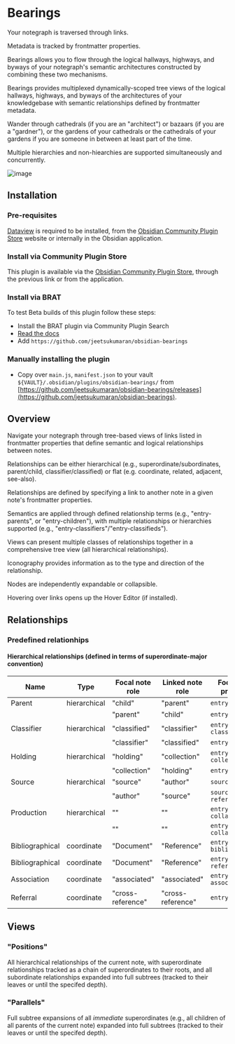 # Bearings

Your notegraph is traversed through links.

Metadata is tracked by frontmatter properties.

Bearings allows you to flow through the logical hallways, highways, and byways of your notegraph's semantic architectures constructed by combining these two mechanisms.

Bearings provides multiplexed dynamically-scoped tree views of the logical hallways, highways, and byways of the architectures of your knowledgebase with semantic relationships defined by frontmatter metadata.

Wander through cathedrals (if you are an "architect") or bazaars (if you are a "gardner"), or the gardens of your cathedrals or the cathedrals of your gardens if you are someone in between at least part of the time.

Multiple hierarchies and non-hiearchies are supported simultaneously and concurrently.

![image](https://github.com/jeetsukumaran/obsidian-bearings/assets/26183/f1cf1af0-3353-4313-8103-d01c209a0c61)


## Installation

### Pre-requisites

[Dataview](https://blacksmithgu.github.io/obsidian-dataview/) is required to be installed, from the [Obsidian Community Plugin Store](https://obsidian.md/plugins?id=dataview) website or internally in the Obsidian application.

### Install via Community Plugin Store

This plugin is available via the [Obsidian Community Plugin Store](https://obsidian.md/plugins?id=bearings), through the previous link or from the application.

### Install via BRAT

To test Beta builds of this plugin follow these steps:

- Install the BRAT plugin via Community Plugin Search
- [Read the docs](https://tfthacker.com/BRAT)
- Add `https://github.com/jeetsukumaran/obsidian-bearings`

### Manually installing the plugin

- Copy over `main.js`, `manifest.json` to your vault `${VAULT}/.obsidian/plugins/obsidian-bearings/` from [https://github.com/jeetsukumaran/obsidian-bearings/releases](https://github.com/jeetsukumaran/obsidian-bearings).

## Overview

Navigate your notegraph through tree-based views of links listed in frontmatter properties that define semantic and logical relationships between notes.

Relationships can be either hierarchical (e.g., superordinate/subordinates, parent/child, classifier/classified) or flat (e.g. coordinate, related, adjacent, see-also).

Relationships are defined by specifying a link to another note in a given note's frontmatter properties.

Semantics are applied through defined relationship terms (e.g., "entry-parents", or "entry-children"), with multiple relationships or hierarchies supported (e.g., "entry-classifiers"/"entry-classifieds").

Views can present multiple classes of relationships together in a comprehensive tree view (all hierarchical relationships).

Iconography provides information as to the type and direction of the relationship.

Nodes are independently expandable or collapsible.

Hovering over links opens up the Hover Editor (if installed).

## Relationships

### Predefined relationhips

#### Hierarchical relationships (defined in terms of superordinate-major convention)



| Name            | Type         | Focal note role   | Linked note role  | Focal note property    |
|-----------------|--------------|-------------------|-------------------|------------------------|
| Parent          | hierarchical | "child"           | "parent"          | `entry-parents`        |
|                 |              | "parent"          | "child"           | `entry-children`       |
| Classifier      | hierarchical | "classified"      | "classifier"      | `entry-classifiers`    |
|                 |              | "classifier"      | "classified"      | `entry-children`       |
| Holding         | hierarchical | "holding"         | "collection"      | `entry-collections`    |
|                 |              | "collection"      | "holding"         | `entry-holdings`       |
| Source          | hierarchical | "source"          | "author"          | `source-authors`       |
|                 |              | "author"          | "source"          | `source-references`    |
| Production      | hierarchical | ""                | ""                | `entry-collaborators`  |
|                 |              | ""                | ""                | `entry-collaborations` |
| Bibliographical | coordinate   | "Document"        | "Reference"       | `entry-bibliography`   |
| Bibliographical | coordinate   | "Document"        | "Reference"       | `entry-references`     |
| Association     | coordinate   | "associated"      | "associated"      | `entry-associations`   |
| Referral        | coordinate   | "cross-reference" | "cross-reference" | `entry-referral`       |


## Views

### "Positions"

All hierarchical relationships of the current note, with superordinate relationships tracked as a chain of superordinates to their roots, and all subordinate relationships expanded into full subtrees (tracked to their leaves or until the specifed depth).


### "Parallels"

Full subtree expansions of all *immediate* superordinates (e.g., all children of all parents of the current note) expanded into full subtrees (tracked to their leaves or until the specifed depth).


